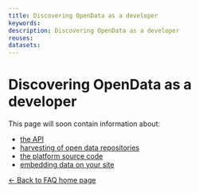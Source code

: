 ```yaml
---
title: Discovering OpenData as a developer
keywords:
description: Discovering OpenData as a developer
reuses:
datasets:
---
```


Discovering OpenData as a developer
============================================

This page will soon contain information about:

* [the API](apidoc)
* [harvesting of open data repositories](#harvesting)
* [the platform source code](https://github.com/opendatalu/)
* [embedding data on your site](#embed)

[← Back to FAQ home page](/en/pages/faq/)